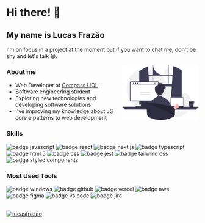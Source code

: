<h1>Hi there! 👋</h1>

<h2>My name is Lucas Frazão</h2>

<p>
 I'm on focus in a project at the moment but if you want to chat me, don't be shy and let's talk 😁.
</p>

<img src="computer.svg" min-width="200px" max-width="200px" width="200px" align="right" alt="Lucas_Frazao_Profile">

<h3>About me</h3>
<ul align="left" margin-bottom="200px">
<li>Web Developer at <a href="https://compass.uol/en/home/">Compass UOL</a></li>
<li>Software engineering student</li>
<li>Exploring new technologies and developing software solutions.</li>
<li>I've improving my knowledge about JS core e patterns to web development</li>
</ul>

<h3>Skills</h3>

<div>
<img src="https://img.shields.io/badge/JavaScript-F7DF1E?style=for-the-badge&logo=javascript&logoColor=black" alt="badge javascript"/>
<img src="https://img.shields.io/badge/React-20232A?style=for-the-badge&logo=react&logoColor=61DAFB" alt="badge react"/>
<img src="https://img.shields.io/badge/next%20js-000000?style=for-the-badge&logo=nextdotjs&logoColor=white" alt="badge next js"/>
<img src="https://img.shields.io/badge/TypeScript-007ACC?style=for-the-badge&logo=typescript&logoColor=white" alt="badge typescript"/>
<img src="https://img.shields.io/badge/HTML5-E34F26?style=for-the-badge&logo=html5&logoColor=white" alt="badge html 5"/>
<img src="https://img.shields.io/badge/CSS3-1572B6?style=for-the-badge&logo=css3&logoColor=white" alt="badge css"/>
<img src="https://img.shields.io/badge/Jest-C21325?style=for-the-badge&logo=jest&logoColor=white" alt="badge jest"/>
<img src="https://img.shields.io/badge/Tailwind_CSS-38B2AC?style=for-the-badge&logo=tailwind-css&logoColor=white" alt=" badge tailwind css"/>
<img src="https://img.shields.io/badge/styled--components-DB7093?style=for-the-badge&logo=styled-components&logoColor=white" alt="badge styled components"/>
</div>

<h3>Most Used Tools</h3>

<div>
  <img src="https://img.shields.io/badge/Windows-0078D6?style=for-the-badge&logo=windows&logoColor=white" alt="badge windows" />
  <img src="https://img.shields.io/badge/GitHub-100000?style=for-the-badge&logo=github&logoColor=white" alt="badge github"/>
  <img src="https://img.shields.io/badge/Vercel-000000?style=for-the-badge&logo=vercel&logoColor=white" alt="badge vercel"/>
  <img src="https://img.shields.io/badge/Amazon_AWS-FF9900?style=for-the-badge&logo=amazonaws&logoColor=white" alt="badge aws"/>
  <img src="https://img.shields.io/badge/Figma-F24E1E?style=for-the-badge&logo=figma&logoColor=white" alt="badge figma"/>
  <img src="https://img.shields.io/badge/VSCode-0078D4?style=for-the-badge&logo=visual%20studio%20code&logoColor=white" alt="badge vs code"/>
  <img src="https://img.shields.io/badge/Jira-0052CC?style=for-the-badge&logo=Jira&logoColor=white" alt="badge jira"/>
</div>

<br>

[![lucasfrazao](https://github-readme-stats.vercel.app/api/top-langs/?username=lucasfrazao&hide=html&layout=compact&theme=default)](https://github.com/anuraghazra/github-readme-stats)

